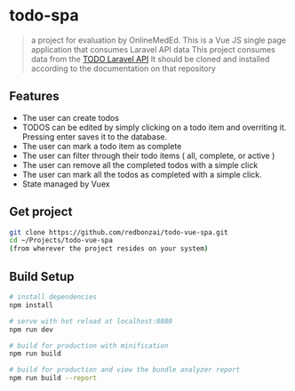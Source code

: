 # todo-spa

> a project for evaluation by OnlineMedEd.  This is a Vue JS single page application that consumes Laravel API data
> This project consumes data from the [TODO Laravel API](https://github.com/redbonzai/todo-laravel7-api.git)
> It should be cloned and installed according to the documentation on that repository

## Features
- The user can create todos
- TODOS can be edited by simply clicking on a todo item and overriting it.  Pressing enter saves it to the database.
- The user can mark a todo item as complete
- The user can filter through their todo items ( all, complete, or active )
- The user can remove all the completed todos with a simple click 
- The user can mark all the todos as completed with a simple click. 
- State managed by Vuex

## Get project
```bash
git clone https://github.com/redbonzai/todo-vue-spa.git
cd ~/Projects/todo-vue-spa
(from wherever the project resides on your system)
```
## Build Setup

``` bash
# install dependencies
npm install

# serve with hot reload at localhost:8080
npm run dev

# build for production with minification
npm run build

# build for production and view the bundle analyzer report
npm run build --report
```

